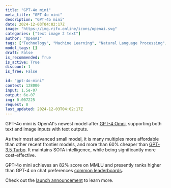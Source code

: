 ```yaml
---
title: "GPT-4o mini"
meta_title: "GPT-4o mini"
description: "GPT-4o mini"
date: 2024-12-03T04:02:17Z
image: "https://img.rifx.online/icons/openai.svg"
categories: ["text image 2 text"]
author: "OpenAI"
tags: ["Technology", "Machine Learning", "Natural Language Processing", "Generative AI", "Chatbots"]
model_tags: []
draft: False
is_recommended: True
is_active: True
discount: 1
is_free: False

id: "gpt-4o-mini"
context: 128000
input: 1.5e-07
output: 6e-07
img: 0.007225
request: 0
last_updated: 2024-12-03T04:02:17Z
---
```


GPT-4o mini is OpenAI's newest model after [GPT-4 Omni](/openai/gpt-4o), supporting both text and image inputs with text outputs.

As their most advanced small model, it is many multiples more affordable than other recent frontier models, and more than 60% cheaper than [GPT-3.5 Turbo](/openai/gpt-3.5-turbo). It maintains SOTA intelligence, while being significantly more cost-effective.

GPT-4o mini achieves an 82% score on MMLU and presently ranks higher than GPT-4 on chat preferences [common leaderboards](https://arena.lmsys.org/).

Check out the [launch announcement](https://openai.com/index/gpt-4o-mini-advancing-cost-efficient-intelligence/) to learn more.

